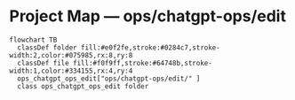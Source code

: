 # Project Map — ops/chatgpt-ops/edit

```mermaid
flowchart TB
  classDef folder fill:#e0f2fe,stroke:#0284c7,stroke-width:2,color:#075985,rx:8,ry:8
  classDef file fill:#f0f9ff,stroke:#64748b,stroke-width:1,color:#334155,rx:4,ry:4
  ops_chatgpt_ops_edit["ops/chatgpt-ops/edit/" ]
  class ops_chatgpt_ops_edit folder
```
